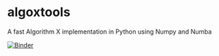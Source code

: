 # algoxtools
A fast Algorithm X implementation in Python using Numpy and Numba

[![Binder](https://mybinder.org/badge_logo.svg)](https://mybinder.org/v2/gh/Seemee/algoxtools/master)
